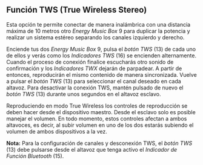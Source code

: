 ## Función TWS (True Wireless Stereo)

Esta opción te permite conectar de manera inalámbrica con una distancia máxima de 10 metros otro *Energy Music Box* 9 para duplicar la potencia y realizar un sistema estéreo separando los canales izquierdo y derecho. 

Enciende tus dos *Energy Music Box* 9, pulsa el *botón TWS* (13) de cada uno de ellos y verás como los *Indicadores TWS* (16) se encienden alternamente. Cuando el proceso de conexión finalice escucharás otro sonido de confirmación y los *Indicadores TWX* dejarán de parpadear. A partir de entonces, reproducirán el mismo contenido de manera sincronizada. Vuelve a pulsar el *botón TWS* (13) para seleccionar el canal deseado en cada altavoz. Para desactivar la conexión TWS, mantén pulsado de nuevo el *botón TWS* (13) durante unos segundos en el altavoz esclavo.

Reproduciendo en modo True Wireless los controles de reproducción se deben hacer desde el dispositivo maestro. Desde el esclavo solo es posible manejar el volumen. En todo momento, estos controles afectan a ambos altavoces, es decir, al subir volumen en uno de los dos estarás subiendo el volumen de ambos dispositivos a la vez.

**Nota:** Para la configuración de canales y desconexión TWS, el *botón TWS* (13) debe pulsarse desde el altavoz que tenga activo el *Indicador de Función Bluetooth* (15).
